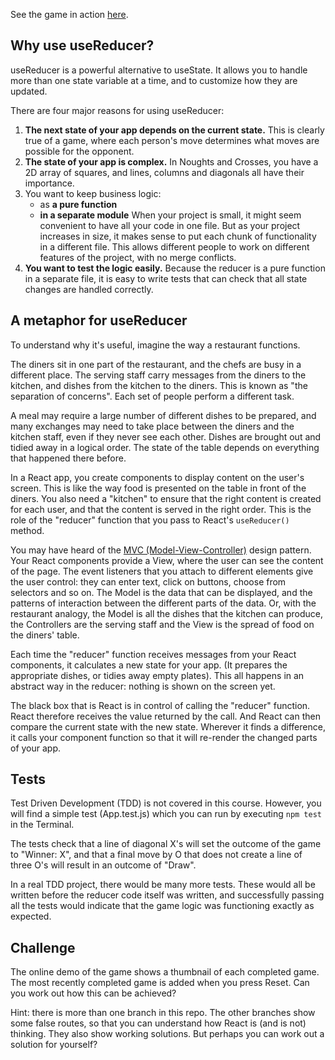 
See the game in action [here](https://funforks.github.io/useReducer-game).

## Why use useReducer?

useReducer is a powerful alternative to useState. It allows you to handle more than one state variable at a time, and to customize how they are updated.

There are four major reasons for using useReducer:

1. **The next state of your app depends on the current state.** This is clearly true of a game, where each person's move determines what moves are possible for the opponent.
2. **The state of your app is complex.** In Noughts and Crosses, you have a 2D array of squares, and lines, columns and diagonals all have their importance.
3. You want to keep business logic:
   * as **a pure function**
   * **in a separate module**
   When your project is small, it might seem convenient to have all your code in one file. But as your project increases in size, it makes sense to put each chunk of functionality in a different file. This allows different people to work on different features of the project, with no merge conflicts.
4. **You want to test the logic easily.** Because the reducer is a pure function in a separate file, it is easy to write tests that can check that all state changes are handled correctly.

## A metaphor for useReducer

To understand why it's useful, imagine the way a restaurant functions.

The diners sit in one part of the restaurant, and the chefs are busy in a different place. The serving staff carry messages from the diners to the kitchen, and dishes from the kitchen to the diners. This is known as "the separation of concerns". Each set of people perform a different task.

A meal may require a large number of different dishes to be prepared, and many exchanges may need to take place between the diners and the kitchen staff, even if they never see each other. Dishes are brought out and tidied away in a logical order. The state of the table depends on everything that happened there before.

In a React app, you create components to display content on the user's screen. This is like the way food is presented on the table in front of the diners. You also need a "kitchen" to ensure that the right content is created for each user, and that the content is served in the right order. This is the role of the "reducer" function that you pass to React's `useReducer()` method.

You may have heard of the [MVC (Model-View-Controller)](https://en.wikipedia.org/wiki/Model%E2%80%93view%E2%80%93controller) design pattern. Your React components provide a View, where the user can see the content of the page. The event listeners that you attach to different elements give the user control: they can enter text, click on buttons, choose from selectors and so on. The Model is the data that can be displayed, and the patterns of interaction between the different parts of the data. Or, with the restaurant analogy, the Model is all the dishes that the kitchen can produce, the Controllers are the serving staff and the View is the spread of food on the diners' table.

Each time the "reducer" function receives messages from your React components, it calculates a new state for your app. (It prepares the appropriate dishes, or tidies away empty plates). This all happens in an abstract way in the reducer: nothing is shown on the screen yet.

The black box that is React is in control of calling the "reducer" function. React therefore receives the value returned by the call. And React can then compare the current state with the new state. Wherever it finds a difference, it calls your component function so that it will re-render the changed parts of your app.

## Tests

Test Driven Development (TDD) is not covered in this course. However, you will find a simple test (App.test.js) which you can run by executing `npm test` in the Terminal.

The tests check that a line of diagonal X's will set the outcome of the game to "Winner: X", and that a final move by O that does not create a line of three O's will result in an outcome of "Draw".

In a real TDD project, there would be many more tests. These would all be written before the reducer code itself was written, and successfully passing all the tests would indicate that the game logic was functioning exactly as expected.

## Challenge

The online demo of the game shows a thumbnail of each completed game. The most recently completed game is added when you press Reset. Can you work out how this can be achieved?

Hint: there is more than one branch in this repo. The other branches show some false routes, so that you can understand how React is (and is not) thinking. They also show working solutions. But perhaps you can work out a solution for yourself?
